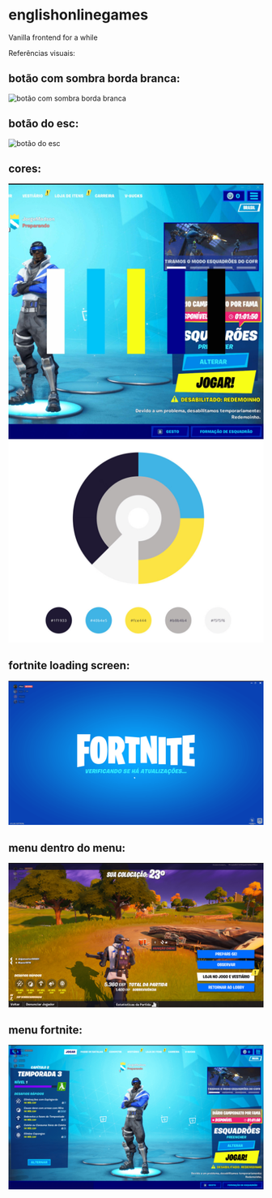 # englishonlinegames
Vanilla frontend for a while

Referências visuais:

## botão com sombra borda branca:
![botão com sombra borda branca](https://github.com/JorgeMadson/englishonlinegames/blob/referencias-visuais/referencias%20visuais/botão%20com%20sombra%20borda%20branca.png)
## botão do esc:
![botão do esc](https://github.com/JorgeMadson/englishonlinegames/blob/referencias-visuais/referencias%20visuais/botão%20do%20esc.png)
## cores:
![cores](https://github.com/JorgeMadson/englishonlinegames/blob/referencias-visuais/collage.jpeg)
![cores](https://github.com/JorgeMadson/englishonlinegames/blob/referencias-visuais/referencias%20visuais/cores.png)
## fortnite loading screen:
![fortnite loading screen](https://github.com/JorgeMadson/englishonlinegames/blob/referencias-visuais/referencias%20visuais/fortnite%20loading%20screen.png)
## menu dentro do menu:
![menu dentro do menu](https://github.com/JorgeMadson/englishonlinegames/blob/referencias-visuais/referencias%20visuais/menu%20dentro%20do%20menu.png)
## menu fortnite:
![menu fortnite](https://github.com/JorgeMadson/englishonlinegames/blob/referencias-visuais/referencias%20visuais/menu%20fortnite.png)


